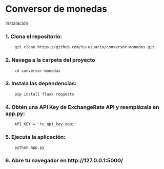 # Conversor de monedas
Instalación

<h3>1. Clona el repositorio:</h3>
    
        git clone https://github.com/tu-usuario/conversor-monedas.git

<h3>2. Navega a la carpeta del proyecto</h3>
    
        cd conversor-monedas

<h3>3. Instala las dependencias:</h3>

        pip install flask requests

<h3>4. Obtén una API Key de ExchangeRate API y reemplázala en app.py:</h3>

        API_KEY = 'tu_api_key_aqui'

<h3>5. Ejecuta la aplicación:</h3>

        python app.py

<h3>6. Abre tu navegador en http://127.0.0.1:5000/</h3>
